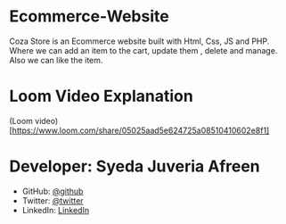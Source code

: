 # Ecommerce-Website
Coza Store is an Ecommerce website built with Html, Css, JS and PHP. Where we can add an item to the cart, update them , delete and manage. Also we can like the item.

# Loom Video Explanation
(Loom video)[https://www.loom.com/share/05025aad5e624725a08510410602e8f1]

# Developer: Syeda Juveria Afreen
- GitHub: [@github](https://github.com/sja-thedude)
- Twitter: [@twitter](https://twitter.com/sja_thedude)
- LinkedIn: [LinkedIn](https://www.linkedin.com/in/syeda-juveria-afreen-23165898/)
